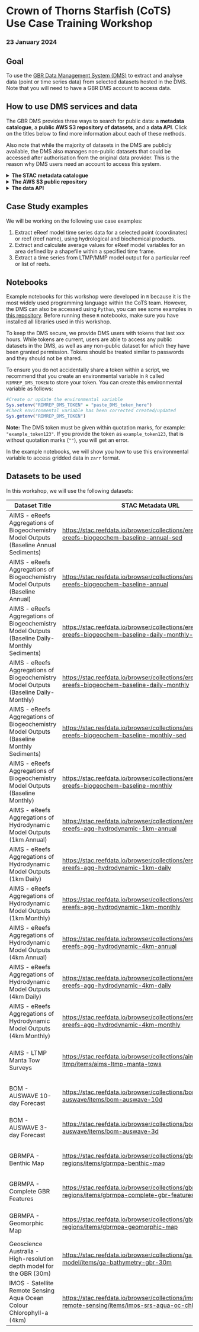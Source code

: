 # Crown of Thorns Starfish (CoTS) Use Case Training Workshop
### 23 January 2024

## Goal

To use the [GBR Data Management System (DMS)](https://stac.reefdata.io/browser/?.language=en) to extract and analyse data (point or time series data) from selected datasets hosted in the DMS. Note that you will need to have a GBR DMS account to access data.  
  
## How to use DMS services and data

The GBR DMS provides three ways to search for public data: a **metadata catalogue**, a **public AWS S3 repository of datasets**, and a **data API**. Click on the titles below to find more information about each of these methods.  
  
Also note that while the majority of datasets in the DMS are publicly available, the DMS also manages non-public datasets that could be accessed after authorisation from the original data provider. This is the reason why DMS users need an account to access this system.     
  
<details>
<summary><b>The STAC metadata catalogue</b></summary>

The metadata catalogue is the discovery portal. The datasets are organised as *items* inside **collections**. A **collection** is a group of similar *items* (datasets) either maintained by the same data provider (e.g., GBRMPA), or it can also refer to a similar type of data. For example, GBRMPA maintains a set of administrative regions (e.g., GBR marine protected area boundaries) and another for natural features (e.g., reefs inside the boundaries of the GBR). Both of these datasets (*items*) are included under the same *collection** ([GBRMPA Administrative Spatial Regions](https://stac.reefdata.io/browser/collections/gbrmpa-admin-regions)).  
  
In the DMS, you can search for datasets by their name or using keywords. This search will return any collections that contain items related to your query. You can further search filter results by selecting one of the collection and searching by temporal/spatial extent and names. This will return a set of items (within the chosen collection) that fits your query.  
  
</details>

<details>
<summary><b>The AWS S3 public repository</b></summary>
Lorem ipsum dolor sit amet, consectetur adipiscing elit. Aliquam tincidunt ligula eu ligula fermentum aliquet. Donec gravida urna et sapien dictum tristique. Pellentesque sed nunc ut dolor dignissim iaculis. Sed quam dui, gravida nec eros eget, tincidunt aliquet arcu. Vestibulum sollicitudin neque at sem accumsan porta. Etiam ipsum quam, vehicula quis laoreet vitae, pellentesque quis erat. Morbi tincidunt tincidunt nisl eget sagittis. Vivamus pulvinar elit in enim hendrerit, eget varius metus tincidunt. Sed leo neque, feugiat ac diam a, mollis elementum libero. Nulla vitae ex ac purus consequat blandit. In dui libero, condimentum sed commodo at, interdum vitae erat. Nullam consequat magna in fermentum semper. Quisque tortor urna, imperdiet sit amet luctus nec, iaculis at mauris.

</details>

<details>
<summary><b>The data API</b></summary>
Lorem ipsum dolor sit amet, consectetur adipiscing elit. Aliquam tincidunt ligula eu ligula fermentum aliquet. Donec gravida urna et sapien dictum tristique. Pellentesque sed nunc ut dolor dignissim iaculis. Sed quam dui, gravida nec eros eget, tincidunt aliquet arcu. Vestibulum sollicitudin neque at sem accumsan porta. Etiam ipsum quam, vehicula quis laoreet vitae, pellentesque quis erat. Morbi tincidunt tincidunt nisl eget sagittis. Vivamus pulvinar elit in enim hendrerit, eget varius metus tincidunt. Sed leo neque, feugiat ac diam a, mollis elementum libero. Nulla vitae ex ac purus consequat blandit. In dui libero, condimentum sed commodo at, interdum vitae erat. Nullam consequat magna in fermentum semper. Quisque tortor urna, imperdiet sit amet luctus nec, iaculis at mauris.

</details>



## Case Study examples

We will be working on the following use case examples:  

1. Extract eReef model time series data for a selected point (coordinates) or reef (reef name), using hydrological and biochemical products.  
2. Extract and calculate average values for eReef model variables for an area defined by a shapefile within a specified time frame.  
3. Extract a time series from LTMP/MMP model output for a particular reef or list of reefs.  

## Notebooks

Example notebooks for this workshop were developed in `R` because it is the most widely used programming language within the CoTS team. However, the DMS can also be accessed using `Python`, you can see some examples in [this repository](https://github.com/aodn/rimrep-examples/tree/main/Python_based_scripts). Before running these `R` notebooks, make sure you have installed all libraries used in this workshop.  
  
To keep the DMS secure, we provide DMS users with tokens that last xxx hours. While tokens are current, users are able to access any public datasets in the DMS, as well as any non-public dataset for which they have been granted permission. Tokens should be treated similar to passwords and they should not be shared.  
  
To ensure you do not accidentally share a token within a script, we recommend that you create an environmental variable in `R` called `RIMREP_DMS_TOKEN` to store your token. You can create this environmental variable as follows:  
  
```R
#Create or update the environmental variable 
Sys.setenv("RIMREP_DMS_TOKEN" = "paste_DMS_token_here")
#Check environmental variable has been corrected created/updated
Sys.getenv("RIMREP_DMS_TOKEN")
```
  
**Note:** The DMS token must be given within quotation marks, for example: `"example_token123"`. If you provide the token as `example_token123`, that is without quotation marks (`""`), you will get an error.   
  
In the example notebooks, we will show you how to use this environmental variable to access gridded data in `zarr` format.  
  
## Datasets to be used

In this workshop, we will use the following datasets: 

| Dataset Title                                                                                  | STAC Metadata URL                                                                                           | s3 URI                                                                               | Pygeoapi URL                                                                               | Security       |
|------------------------------------------------------------------------------------------------|-------------------------------------------------------------------------------------------------------------|--------------------------------------------------------------------------------------|--------------------------------------------------------------------------------------------|----------------|
| AIMS - eReefs Aggregations of Biogeochemistry Model Outputs (Baseline Annual Sediments)        | https://stac.reefdata.io/browser/collections/ereefs/items/aims-ereefs-biogeochem-baseline-annual-sed        | s3://gbr-dms-data-public/aims-ereefs-biogeochem-baseline-annual-sed/data.zarr        | https://pygeoapi.reefdata.io/collections/aims-ereefs-biogeochem-baseline-annual-sed        | Public         |
| AIMS - eReefs Aggregations of Biogeochemistry Model Outputs (Baseline Annual)                  | https://stac.reefdata.io/browser/collections/ereefs/items/aims-ereefs-biogeochem-baseline-annual            | s3://gbr-dms-data-public/aims-ereefs-biogeochem-baseline-annual/data.zarr            | https://pygeoapi.reefdata.io/collections/aims-ereefs-biogeochem-baseline-annual            | Public         |
| AIMS - eReefs Aggregations of Biogeochemistry Model Outputs (Baseline Daily-Monthly Sediments) | https://stac.reefdata.io/browser/collections/ereefs/items/aims-ereefs-biogeochem-baseline-daily-monthly-sed | s3://gbr-dms-data-public/aims-ereefs-biogeochem-baseline-daily-monthly-sed/data.zarr | https://pygeoapi.reefdata.io/collections/aims-ereefs-biogeochem-baseline-daily-monthly-sed | Public         |
| AIMS - eReefs Aggregations of Biogeochemistry Model Outputs (Baseline Daily-Monthly)           | https://stac.reefdata.io/browser/collections/ereefs/items/aims-ereefs-biogeochem-baseline-daily-monthly     | s3://gbr-dms-data-public/aims-ereefs-biogeochem-baseline-daily-monthly/data.zarr     | https://pygeoapi.reefdata.io/collections/aims-ereefs-biogeochem-baseline-daily-monthly     | Public         |
| AIMS - eReefs Aggregations of Biogeochemistry Model Outputs (Baseline Monthly Sediments)       | https://stac.reefdata.io/browser/collections/ereefs/items/aims-ereefs-biogeochem-baseline-monthly-sed       | s3://gbr-dms-data-public/aims-ereefs-biogeochem-baseline-monthly-sed/data.zarr       | https://pygeoapi.reefdata.io/collections/aims-ereefs-biogeochem-baseline-monthly-sed       | Public         |
| AIMS - eReefs Aggregations of Biogeochemistry Model Outputs (Baseline Monthly)                 | https://stac.reefdata.io/browser/collections/ereefs/items/aims-ereefs-biogeochem-baseline-monthly           | s3://gbr-dms-data-public/aims-ereefs-biogeochem-baseline-monthly/data.zarr           | https://pygeoapi.reefdata.io/collections/aims-ereefs-biogeochem-baseline-monthly           | Public         |
| AIMS - eReefs Aggregations of Hydrodynamic Model Outputs (1km Annual)                          | https://stac.reefdata.io/browser/collections/ereefs/items/aims-ereefs-agg-hydrodynamic-1km-annual           | s3://gbr-dms-data-public/aims-ereefs-agg-hydrodynamic-1km-annual/data.zarr           | https://pygeoapi.reefdata.io/collections/aims-ereefs-agg-hydrodynamic-1km-annual           | Public         |
| AIMS - eReefs Aggregations of Hydrodynamic Model Outputs (1km Daily)                           | https://stac.reefdata.io/browser/collections/ereefs/items/aims-ereefs-agg-hydrodynamic-1km-daily            | s3://gbr-dms-data-public/aims-ereefs-agg-hydrodynamic-1km-daily/data.zarr            | https://pygeoapi.reefdata.io/collections/aims-ereefs-agg-hydrodynamic-1km-daily            | Public         |
| AIMS - eReefs Aggregations of Hydrodynamic Model Outputs (1km Monthly)                         | https://stac.reefdata.io/browser/collections/ereefs/items/aims-ereefs-agg-hydrodynamic-1km-monthly          | s3://gbr-dms-data-public/aims-ereefs-agg-hydrodynamic-1km-monthly/data.zarr          | https://pygeoapi.reefdata.io/collections/aims-ereefs-agg-hydrodynamic-1km-monthly          | Public         |
| AIMS - eReefs Aggregations of Hydrodynamic Model Outputs (4km Annual)                          | https://stac.reefdata.io/browser/collections/ereefs/items/aims-ereefs-agg-hydrodynamic-4km-annual           | s3://gbr-dms-data-public/aims-ereefs-agg-hydrodynamic-4km-annual/data.zarr           | https://pygeoapi.reefdata.io/collections/aims-ereefs-agg-hydrodynamic-4km-annual           | Public         |
| AIMS - eReefs Aggregations of Hydrodynamic Model Outputs (4km Daily)                           | https://stac.reefdata.io/browser/collections/ereefs/items/aims-ereefs-agg-hydrodynamic-4km-daily            | s3://gbr-dms-data-public/aims-ereefs-agg-hydrodynamic-4km-daily/data.zarr            | https://pygeoapi.reefdata.io/collections/aims-ereefs-agg-hydrodynamic-4km-daily            | Public         |
| AIMS - eReefs Aggregations of Hydrodynamic Model Outputs (4km Monthly)                         | https://stac.reefdata.io/browser/collections/ereefs/items/aims-ereefs-agg-hydrodynamic-4km-monthly          | s3://gbr-dms-data-public/aims-ereefs-agg-hydrodynamic-4km-monthly/data.zarr          | https://pygeoapi.reefdata.io/collections/aims-ereefs-agg-hydrodynamic-4km-monthly          | Public         |
| AIMS - LTMP Manta Tow Surveys                                                                  | https://stac.reefdata.io/browser/collections/aims-ltmp/items/aims-ltmp-manta-tows                           | s3://gbr-dms-data-limited-access/aims-ltmp-manta-tows/data.parquet                   | https://pygeoapi.reefdata.io/collections/aims-ltmp-manta-tows                              | Limited Access |
| BOM - AUSWAVE 10-day Forecast                                                                  | https://stac.reefdata.io/browser/collections/bom-auswave/items/bom-auswave-10d                              | s3://gbr-dms-data-public/bom-auswave-10d/data.zarr                                   | https://pygeoapi.reefdata.io/collections/bom-auswave-10d                                   | Public         |
| BOM - AUSWAVE 3-day Forecast                                                                   | https://stac.reefdata.io/browser/collections/bom-auswave/items/bom-auswave-3d                               | s3://gbr-dms-data-public/bom-auswave-3d/data.zarr                                    | https://pygeoapi.reefdata.io/collections/bom-auswave-3d                                    | Public         |
| GBRMPA - Benthic Map                                                                           | https://stac.reefdata.io/browser/collections/gbrmpa-admin-regions/items/gbrmpa-benthic-map                  | s3://gbr-dms-data-public/gbrmpa-benthic-map/data.zarr                                | https://pygeoapi.reefdata.io/collections/gbrmpa-benthic-map                                | Public         |
| GBRMPA - Complete GBR Features                                                                 | https://stac.reefdata.io/browser/collections/gbrmpa-admin-regions/items/gbrmpa-complete-gbr-features        | s3://gbr-dms-data-public/gbrmpa-complete-gbr-features/data.parquet                   | https://pygeoapi.reefdata.io/collections/gbrmpa-complete-gbr-features                      | Public         |
| GBRMPA - Geomorphic Map                                                                        | https://stac.reefdata.io/browser/collections/gbrmpa-admin-regions/items/gbrmpa-geomorphic-map               | s3://gbr-dms-data-public/gbrmpa-geomorphic-map/data.zarr                             | https://pygeoapi.reefdata.io/collections/gbrmpa-geomorphic-map                             | Public         |
| Geoscience Australia - High-resolution depth model for the GBR (30m)                           | https://stac.reefdata.io/browser/collections/ga-gbr-hr-depth-model/items/ga-bathymetry-gbr-30m              | s3://gbr-dms-data-public/ga-bathymetry-gbr-30m/data.zarr                             | https://pygeoapi.reefdata.io/collections/ga-bathymetry-gbr-30m                             | Public         |
| IMOS - Satellite Remote Sensing Aqua Ocean Colour Chlorophyll-a (4km)                          | https://stac.reefdata.io/browser/collections/imos-satellite-remote-sensing/items/imos-srs-aqua-oc-chla-4km  | s3://gbr-dms-data-public/imos-srs-aqua-oc-chla-4km/data.zarr                         | https://pygeoapi.reefdata.io/collections/imos-srs-aqua-oc-chla-4km                         | Public         |


